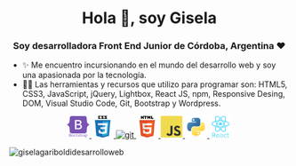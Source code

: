 <h1 align="center">Hola 👋, soy Gisela</h1>
<h3 align="center">Soy desarrolladora Front End Junior de Córdoba, Argentina ❤️</h3>

- ✨ Me encuentro incursionando en el mundo del desarrollo web y soy una apasionada por la tecnología.
- 👨‍💻 Las herramientas y recursos que utilizo para programar son: HTML5, CSS3, JavaScript, jQuery, Lightbox, React JS, npm, Responsive Desing, DOM, Visual Studio Code, Git, Bootstrap y Wordpress.</p>

<p align="center"> <a href="https://getbootstrap.com" target="_blank" rel="noreferrer"> <img src="https://raw.githubusercontent.com/devicons/devicon/master/icons/bootstrap/bootstrap-plain-wordmark.svg" alt="bootstrap" width="40" height="40"/> </a> <a href="https://www.w3schools.com/css/" target="_blank" rel="noreferrer"> <img src="https://raw.githubusercontent.com/devicons/devicon/master/icons/css3/css3-original-wordmark.svg" alt="css3" width="40" height="40"/> </a> <a href="https://git-scm.com/" target="_blank" rel="noreferrer"> <img src="https://www.vectorlogo.zone/logos/git-scm/git-scm-icon.svg" alt="git" width="40" height="40"/> </a> <a href="https://www.w3.org/html/" target="_blank" rel="noreferrer"> <img src="https://raw.githubusercontent.com/devicons/devicon/master/icons/html5/html5-original-wordmark.svg" alt="html5" width="40" height="40"/> </a> <a href="https://developer.mozilla.org/en-US/docs/Web/JavaScript" target="_blank" rel="noreferrer"> <img src="https://raw.githubusercontent.com/devicons/devicon/master/icons/javascript/javascript-original.svg" alt="javascript" width="40" height="40"/> </a> <a href="https://www.python.org" target="_blank" rel="noreferrer"> <img src="https://raw.githubusercontent.com/devicons/devicon/master/icons/python/python-original.svg" alt="python" width="40" height="40"/> </a> <a href="https://reactjs.org/" target="_blank" rel="noreferrer"> <img src="https://raw.githubusercontent.com/devicons/devicon/master/icons/react/react-original-wordmark.svg" alt="react" width="40" height="40"/> </a> </p>

![giselagariboldidesarrolloweb](https://user-images.githubusercontent.com/82735807/153033725-e2cb9219-3999-410a-8eb1-44a68fce30e1.png)

<!---
gisela-gariboldi/gisela-gariboldi is a ✨ special ✨ repository because its `README.md` (this file) appears on your GitHub profile.
You can click the Preview link to take a look at your changes.
--->
